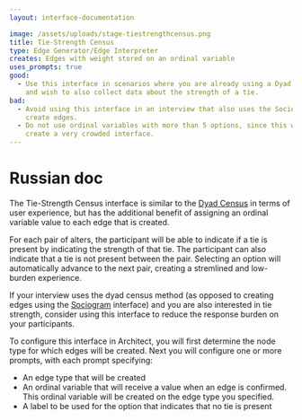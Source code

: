 ```yaml
---
layout: interface-documentation

image: /assets/uploads/stage-tiestrengthcensus.png
title: Tie-Strength Census
type: Edge Generator/Edge Interpreter
creates: Edges with weight stored on an ordinal variable
uses_prompts: true
good:
  - Use this interface in scenarios where you are already using a Dyad Census
    and wish to also collect data about the strength of a tie.
bad:
  - Avoid using this interface in an interview that also uses the Sociogram to
    create edges.
  - Do not use ordinal variables with more than 5 options, since this will
    create a very crowded interface.
---
```


# Russian doc

The Tie-Strength Census interface is similar to the [Dyad Census](./dyad-census.md) in terms of user experience, but has the additional benefit of assigning an ordinal variable value to each edge that is created.

For each pair of alters, the participant will be able to indicate if a tie is present by indicating the strength of that tie. The participant can also indicate that a tie is not present between the pair. Selecting an option will automatically advance to the next pair, creating a stremlined and low-burden experience.

If your interview uses the dyad census method (as opposed to creating edges using the [Sociogram](./sociogram.md) interface) and you are also interested in tie strength, consider using this interface to reduce the response burden on your participants.

To configure this interface in Architect, you will first determine the node type for which edges will be created. Next you will configure one or more prompts, with each prompt specifying:

- An edge type that will be created
- An ordinal variable that will receive a value when an edge is confirmed. This ordinal variable will be created on the edge type you specified.
- A label to be used for the option that indicates that no tie is present
